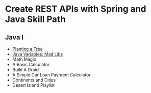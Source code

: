 # Create REST APIs with Spring and Java Skill Path

## Java I

* [Planting a Tree](planting-a-tree)
* [Java Variables: Mad Libs](java-variables-mad-libs)
* Math Magic
* A Basic Calculator
* Build A Droid
* A Simple Car Loan Payment Calculator
* Continents and Cities
* Desert Island Playlist
